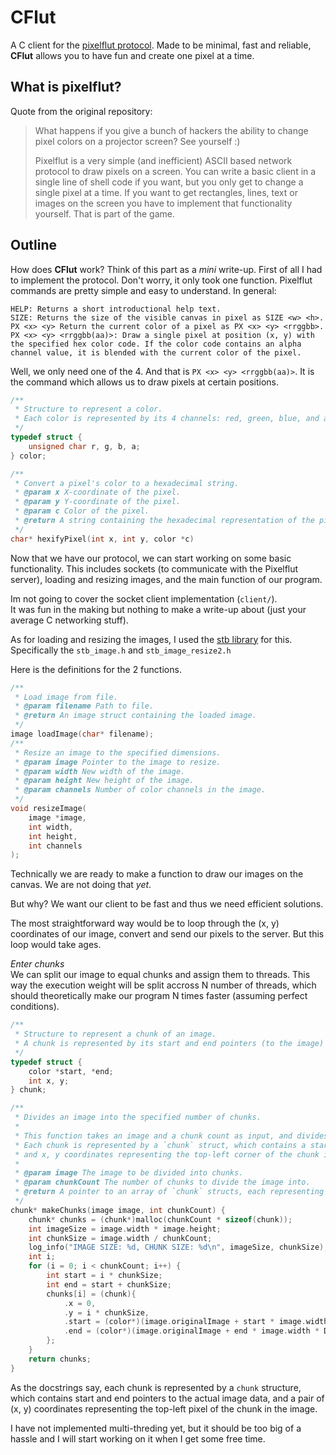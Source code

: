 # CFlut
A C client for the [pixelflut protocol](https://github.com/defnull/pixelflut).
Made to be minimal, fast and reliable, **CFlut** allows you to have fun and create one pixel at a time.

## What is pixelflut?
Quote from the original repository:
> What happens if you give a bunch of hackers the ability to change pixel colors on a projector screen? See yourself :)
>
> Pixelflut is a very simple (and inefficient) ASCII based network protocol to draw pixels on a screen. You can write a basic client in a single line of shell code if you want, but you only get to change a single pixel at a time. If you want to get rectangles, lines, text or images on the screen you have to implement that functionality yourself. That is part of the game.

## Outline
How does **CFlut** work? Think of this part as a *mini* write-up.
First of all I had to implement the protocol. Don't worry, it only took one function.
Pixelflut commands are pretty simple and easy to understand. In general:
```
HELP: Returns a short introductional help text.
SIZE: Returns the size of the visible canvas in pixel as SIZE <w> <h>.
PX <x> <y> Return the current color of a pixel as PX <x> <y> <rrggbb>.
PX <x> <y> <rrggbb(aa)>: Draw a single pixel at position (x, y) with the specified hex color code. If the color code contains an alpha channel value, it is blended with the current color of the pixel.
```
Well, we only need one of the 4. And that is `PX <x> <y> <rrggbb(aa)>`. It is the command which allows us to draw pixels at certain positions.
```c
/**
 * Structure to represent a color.
 * Each color is represented by its 4 channels: red, green, blue, and alpha.
 */
typedef struct {
    unsigned char r, g, b, a;
} color;

/**
 * Convert a pixel's color to a hexadecimal string.
 * @param x X-coordinate of the pixel.
 * @param y Y-coordinate of the pixel.
 * @param c Color of the pixel.
 * @return A string containing the hexadecimal representation of the pixel's color.
 */
char* hexifyPixel(int x, int y, color *c)
```
Now that we have our protocol, we can start working on some basic functionality.
This includes sockets (to communicate with the Pixelflut server), loading and resizing images, and the main function of our program.

Im not going to cover the socket client implementation (`client/`). <br> 
It was fun in the making but nothing to make a write-up about (just your average C networking stuff).

As for loading and resizing the images, I used the [stb library](https://github.com/nothings/stb) for this. Specifically the `stb_image.h` and `stb_image_resize2.h`

Here is the definitions for the 2 functions.
```c
/**
 * Load image from file.
 * @param filename Path to file.
 * @return An image struct containing the loaded image.
 */
image loadImage(char* filename);
/**
 * Resize an image to the specified dimensions.
 * @param image Pointer to the image to resize.
 * @param width New width of the image.
 * @param height New height of the image.
 * @param channels Number of color channels in the image.
 */
void resizeImage(
    image *image, 
    int width, 
    int height, 
    int channels
);
```
Technically we are ready to make a function to draw our images on the canvas. We are not doing that *yet*.

But why?
We want our client to be fast and thus we need efficient solutions. 

The most straightforward way would be to loop through the (x, y) coordinates of our image, convert and send our pixels to the server.
But this loop would take ages.

*Enter chunks* <br>
We can split our image to equal chunks and assign them to threads.
This way the execution weight will be split accross N number of threads, which should theoretically make our program N times faster (assuming perfect conditions).

```c
/**
 * Structure to represent a chunk of an image.
 * A chunk is represented by its start and end pointers (to the image) , and its x, y coordinates.
 */
typedef struct {
    color *start, *end;
    int x, y;
} chunk;

/**
 * Divides an image into the specified number of chunks.
 *
 * This function takes an image and a chunk count as input, and divides the image into that many chunks.
 * Each chunk is represented by a `chunk` struct, which contains a start and end pointer (pointing to the image data),
 * and x, y coordinates representing the top-left corner of the chunk in the image.
 *
 * @param image The image to be divided into chunks.
 * @param chunkCount The number of chunks to divide the image into.
 * @return A pointer to an array of `chunk` structs, each representing a chunk of the image.
 */
chunk* makeChunks(image image, int chunkCount) {
    chunk* chunks = (chunk*)malloc(chunkCount * sizeof(chunk));
    int imageSize = image.width * image.height;
    int chunkSize = image.width / chunkCount;
    log_info("IMAGE SIZE: %d, CHUNK SIZE: %d\n", imageSize, chunkSize);
    int i;
    for (i = 0; i < chunkCount; i++) {
        int start = i * chunkSize;
        int end = start + chunkSize;
        chunks[i] = (chunk){
            .x = 0,
            .y = i * chunkSize,
            .start = (color*)(image.originalImage + start * image.width * DEFAULT_CHANNELS), 
            .end = (color*)(image.originalImage + end * image.width * DEFAULT_CHANNELS),
        };
    }
    return chunks;
}
```
As the docstrings say, each chunk is represented by a `chunk` structure, which contains start and end pointers to the actual image data, and a pair of (x, y) coordinates representing the top-left pixel of the chunk in the image.

I have not implemented multi-threding yet, but it should be too big of a hassle and I will start working on it when I get some free time.
